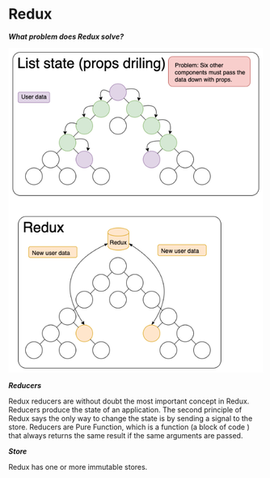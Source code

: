 # Redux

___What problem does Redux solve?___

![State Management](state-management.png)

___Reducers___

Redux reducers are without doubt the most important concept in Redux. Reducers produce the state of an application. The second principle of Redux says the only way to change the state is by sending a signal to the store. Reducers are Pure Function, which is a function (a block of code ) that always returns the same result if the same arguments are passed.

___Store___

Redux has one or more immutable stores.
